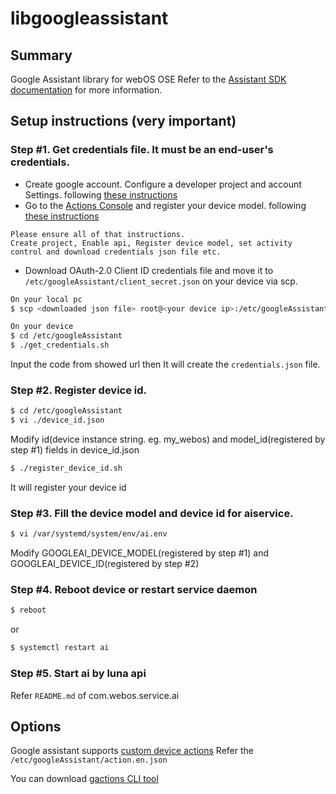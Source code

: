 # libgoogleassistant

## Summary

Google Assistant library for webOS OSE
Refer to the [Assistant SDK documentation](https://developers.google.com/assistant/sdk/) for more information.

## Setup instructions (very important)

### Step #1. Get credentials file. It must be an end-user's credentials.

* Create google account. Configure a developer project and account Settings. following [these instructions](https://developers.google.com/assistant/sdk/guides/service/python/embed/config-dev-project-and-account)
* Go to the [Actions Console](https://console.actions.google.com/) and register your device model. following [these instructions](https://developers.google.com/assistant/sdk/guides/service/python/embed/register-device)
```
Please ensure all of that instructions.
Create project, Enable api, Register device model, set activity control and download credentials json file etc.
```
* Download OAuth-2.0 Client ID credentials file and move it to ``/etc/googleAssistant/client_secret.json`` on your device via scp.
```bash
On your local pc
$ scp <downloaded json file> root@<your device ip>:/etc/googleAssistant/client_secret.json

On your device
$ cd /etc/googleAssistant
$ ./get_credentials.sh
```
Input the code from showed url then It will create the ``credentials.json`` file.


### Step #2. Register device id.

```bash
$ cd /etc/googleAssistant
$ vi ./device_id.json
```
Modify id(device instance string. eg. my_webos) and model_id(registered by step #1) fields in device_id.json

```bash
$ ./register_device_id.sh
```
It will register your device id


### Step #3. Fill the device model and device id for aiservice.

```bash
$ vi /var/systemd/system/env/ai.env
```
Modify GOOGLEAI_DEVICE_MODEL(registered by step #1) and GOOGLEAI_DEVICE_ID(registered by step #2)


### Step #4. Reboot device or restart service daemon

```bash
$ reboot
```
or
```bash
$ systemctl restart ai
```


### Step #5. Start ai by luna api
Refer ``README.md`` of com.webos.service.ai


## Options

Google assistant supports [custom device actions](https://developers.google.com/assistant/sdk/guides/service/python/extend/custom-actions)
Refer the ``/etc/googleAssistant/action.en.json``

You can download [gactions CLI tool](https://developers.google.com/actions/tools/gactions-cli)
